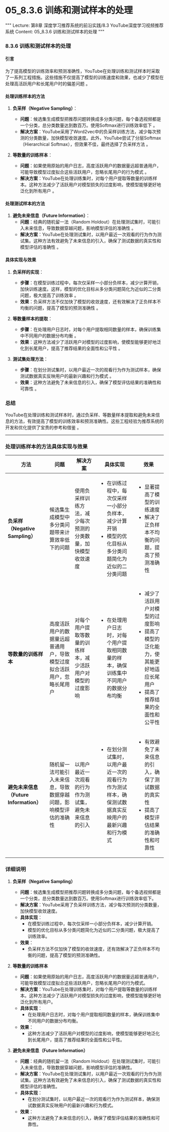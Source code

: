 # 05_8.3.6 训练和测试样本的处理

"""
Lecture: 第8章 深度学习推荐系统的前沿实践/8.3 YouTube深度学习视频推荐系统
Content: 05_8.3.6 训练和测试样本的处理
"""

### 8.3.6 训练和测试样本的处理

#### 引言
为了提高模型的训练效率和预测准确性，YouTube在处理训练和测试样本时采取了一系列工程措施。这些措施不仅提高了模型的训练速度和效果，也减少了模型在处理高活跃用户和长尾用户时的偏差问题 。

#### 处理训练样本的方法
1. **负采样（Negative Sampling）**：
   - **问题**：候选集生成模型把推荐问题转换成多分类问题，每个备选视频都是一个分类，总分类数量达到数百万。使用Softmax进行训练效率低下 。
   - **解决方案**：YouTube采用了Word2vec中的负采样训练方法，减少每次预测的分类数量，加快模型收敛速度。此外，YouTube尝试了分层Softmax（Hierarchical Softmax），但效果不佳，最终选择了负采样方法 。

2. **等数量的训练样本**：
   - **问题**：如果使用原始的用户日志，高度活跃用户的数据量远超普通用户，可能导致模型过度拟合这些活跃用户，忽略长尾用户的行为模式 。
   - **解决方案**：YouTube在处理训练集时，对每个用户提取等数量的训练样本。这种方法减少了活跃用户对模型损失的过度影响，使模型能够更好地泛化到所有用户 。

#### 处理测试样本的方法
1. **避免未来信息（Future Information）**：
   - **问题**：经典的随机留一法（Random Holdout）在处理测试集时，可能引入未来信息，导致数据穿越问题，影响模型评估的准确性 。
   - **解决方案**：YouTube在处理测试集时，以用户最近一次观看的行为作为测试集。这种方法有效避免了未来信息的引入，确保了测试数据的真实性和模型评估的准确性 。

#### 具体实现与效果
1. **负采样的实现**：
   - **步骤**：在模型训练过程中，每次仅采样一小部分负样本，减少计算开销，加快训练速度。这样，模型的优化目标从多分类问题简化为近似的二分类问题，极大提高了训练效率 。
   - **效果**：负采样方法不仅加快了模型的收敛速度，还有效解决了正负样本不均衡的问题，提高了模型的预测准确性 。

2. **等数量样本的提取**：
   - **步骤**：在处理用户日志时，对每个用户提取相同数量的样本，确保训练集中不同用户的数据分布均衡 。
   - **效果**：这种方法减少了活跃用户对模型的过度影响，使模型能够更好地泛化到长尾用户，提高了推荐结果的全面性和公平性 。

3. **测试集处理方法**：
   - **步骤**：在划分测试集时，以用户最近一次的观看行为作为测试样本，确保测试数据真实反映用户的最新兴趣和行为模式 。
   - **效果**：这种方法避免了未来信息的引入，确保了模型评估结果的准确性和可靠性 。

### 总结
YouTube在处理训练和测试样本时，通过负采样、等数量样本提取和避免未来信息的方法，有效提高了模型的训练效率和预测准确性。这些工程经验为推荐系统的开发和优化提供了宝贵的参考和借鉴 。

---

 ### 处理训练样本的方法具体实现与效果

| 方法 | 问题 | 解决方案 | 具体实现 | 效果 |
|------|------|---------|---------|------|
| **负采样（Negative Sampling）** | 候选集生成模型中多分类问题带来计算效率低下的问题 | 使用负采样训练方法，减少每次预测的分类数量，加快模型收敛速度 | <ul><li>在训练过程中，每次仅采样一小部分负样本，减少计算开销</li><li>模型的优化目标从多分类问题简化为近似的二分类问题</li></ul> | <ul><li>显著提高了模型的训练速度</li><li>解决了正负样本不均衡的问题，提高了预测准确性</li></ul> |
| **等数量的训练样本** | 高度活跃用户的数据量远超普通用户，导致模型过度拟合活跃用户，忽略长尾用户 | 对每个用户提取等数量的训练样本，减少活跃用户对模型的过度影响 | <ul><li>在处理用户日志时，对每个用户提取相同数量的样本，确保训练集中不同用户的数据分布均衡</li></ul> | <ul><li>减少了活跃用户对模型的过度影响</li><li>提高了模型的泛化能力，使其能更好地适应长尾用户</li><li>提高了推荐结果的全面性和公平性</li></ul> |
| **避免未来信息（Future Information）** | 随机留一法可能引入未来信息，导致数据穿越问题，影响模型评估的准确性 | 以用户最近一次观看的行为作为测试集，避免未来信息的引入 | <ul><li>在划分测试集时，以用户最近一次的观看行为作为测试样本，确保测试数据真实反映用户的最新兴趣和行为模式</li></ul> | <ul><li>有效避免了未来信息的引入，确保了测试数据的真实性</li><li>提高了模型评估结果的准确性和可靠性</li></ul> |

### 详细说明

1. **负采样（Negative Sampling）**
   - **问题**：候选集生成模型把推荐问题转换成多分类问题，每个备选视频都是一个分类，总分类数量达到数百万。使用Softmax进行训练效率低下。
   - **解决方案**：YouTube采用了负采样训练方法，减少每次预测的分类数量，加快模型收敛速度。
   - **具体实现**：
     - 在模型训练过程中，每次仅采样一小部分负样本，减少计算开销。
     - 模型的优化目标从多分类问题简化为近似的二分类问题，极大提高了训练效率。
   - **效果**：
     - 负采样方法不仅加快了模型的收敛速度，还有效解决了正负样本不均衡的问题，提高了模型的预测准确性。

2. **等数量的训练样本**
   - **问题**：如果使用原始的用户日志，高度活跃用户的数据量远超普通用户，可能导致模型过度拟合这些活跃用户，忽略长尾用户的行为模式。
   - **解决方案**：YouTube在处理训练集时，对每个用户提取等数量的训练样本。这种方法减少了活跃用户对模型损失的过度影响，使模型能够更好地泛化到所有用户。
   - **具体实现**：
     - 在处理用户日志时，对每个用户提取相同数量的样本，确保训练集中不同用户的数据分布均衡。
   - **效果**：
     - 这种方法减少了活跃用户对模型的过度影响，使模型能够更好地泛化到长尾用户，提高了推荐结果的全面性和公平性。

3. **避免未来信息（Future Information）**
   - **问题**：经典的随机留一法（Random Holdout）在处理测试集时，可能引入未来信息，导致数据穿越问题，影响模型评估的准确性。
   - **解决方案**：YouTube在处理测试集时，以用户最近一次观看的行为作为测试集。这种方法有效避免了未来信息的引入，确保了测试数据的真实性和模型评估的准确性。
   - **具体实现**：
     - 在划分测试集时，以用户最近一次的观看行为作为测试样本，确保测试数据真实反映用户的最新兴趣和行为模式。
   - **效果**：
     - 这种方法避免了未来信息的引入，确保了模型评估结果的准确性和可靠性。
